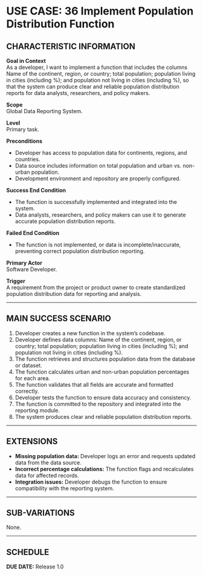 # USE CASE: 36 Implement Population Distribution Function

## CHARACTERISTIC INFORMATION

**Goal in Context**  
As a developer, I want to implement a function that includes the columns Name of the continent, region, or country; total population; population living in cities (including %); and population not living in cities (including %), so that the system can produce clear and reliable population distribution reports for data analysts, researchers, and policy makers.

**Scope**  
Global Data Reporting System.

**Level**  
Primary task.

**Preconditions**
- Developer has access to population data for continents, regions, and countries.
- Data source includes information on total population and urban vs. non-urban population.
- Development environment and repository are properly configured.

**Success End Condition**
- The function is successfully implemented and integrated into the system.
- Data analysts, researchers, and policy makers can use it to generate accurate population distribution reports.

**Failed End Condition**
- The function is not implemented, or data is incomplete/inaccurate, preventing correct population distribution reporting.

**Primary Actor**  
Software Developer.

**Trigger**  
A requirement from the project or product owner to create standardized population distribution data for reporting and analysis.

---

## MAIN SUCCESS SCENARIO

1. Developer creates a new function in the system’s codebase.
2. Developer defines data columns: Name of the continent, region, or country; total population; population living in cities (including %); and population not living in cities (including %).
3. The function retrieves and structures population data from the database or dataset.
4. The function calculates urban and non-urban population percentages for each area.
5. The function validates that all fields are accurate and formatted correctly.
6. Developer tests the function to ensure data accuracy and consistency.
7. The function is committed to the repository and integrated into the reporting module.
8. The system produces clear and reliable population distribution reports.

---

## EXTENSIONS

- **Missing population data:** Developer logs an error and requests updated data from the data source.
- **Incorrect percentage calculations:** The function flags and recalculates data for affected records.
- **Integration issues:** Developer debugs the function to ensure compatibility with the reporting system.

---

## SUB-VARIATIONS
None.

---

## SCHEDULE

**DUE DATE:** Release 1.0
